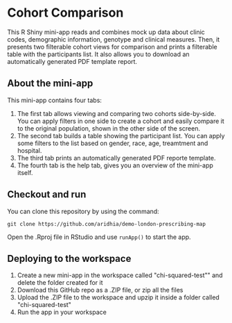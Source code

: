 # Cohort Comparison

This R Shiny mini-app reads and combines mock up data about clinic codes, demographic information, genotype and clinical measures. Then, it presents two
filterable cohort views for comparison and prints a filterable table with the participants list. It also allows you to download an automatically generated
PDF template report. 

## About the mini-app

This mini-app contains four tabs:

1. The first tab allows viewing and comparing two cohorts side-by-side. You can apply filters in one side to create a cohort and easily compare it to the original population, shown in the other side of the screen.
2. The second tab builds a table showing the participant list. You can apply some filters to the list based on gender, race, age, treamtment and hospital.
3. The third tab prints an automatically generated PDF reporte template.
4. The fourth tab is the help tab, gives you an overview of the mini-app itself.

## Checkout and run

You can clone this repository by using the command:

```
git clone https://github.com/aridhia/demo-london-prescribing-map
```

Open the .Rproj file in RStudio and use `runApp()` to start the app.

## Deploying to the workspace

1. Create a new mini-app in the workspace called "chi-squared-test"" and delete the folder created for it
2. Download this GitHub repo as a .ZIP file, or zip all the files
3. Upload the .ZIP file to the workspace and upzip it inside a folder called "chi-squared-test"
4. Run the app in your workspace

